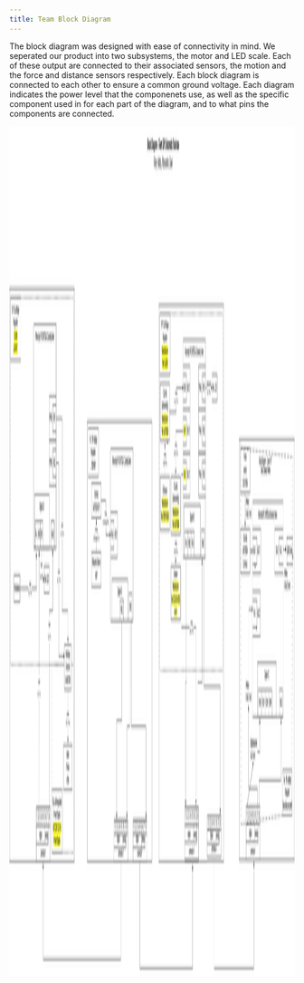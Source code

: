 ```yaml
---
title: Team Block Diagram
---
```


The block diagram was designed with ease of connectivity in mind. We seperated our product into two subsystems, the motor and LED scale. Each of these output are connected to their associated sensors, the motion and the force and distance sensors respectively. Each block diagram is connected to each other to ensure a common ground voltage. Each diagram indicates the power level that the componenets use, as well as the specific component used in for each part of the diagram, and to what pins the components are connected. 

<img width="2000" height="1500" alt="Team207_Block_Diagram drawio" src="https://github.com/ASU-EGR304-2025-F-207/ASU-EGR304-2025-F-207.github.io/raw/main/docs/Updated_Team207_Block_Diagram.png" />
